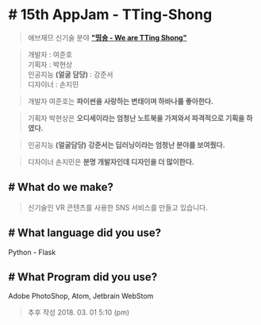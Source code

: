 # # 15th AppJam - TTing-Shong 

> 애브재므 신기술 분야 [<b>"띵숑 - We are TTing Shong"</b>](https://github.com/404-NOTFOUND)

> 개발자 : 여준호  
> 기획자 : 박현상  
> 인공지능 **(얼굴 담당)** : 강준서  
> 디자이너 : 손지민

> 개발자 여준호는 <b>파이썬을 사랑하는 변태이며 하바나를 좋아한다.</b>

> 기획자 박현상은 <b>오디세이라는 엄청난 노트북을 가져와서 파격적으로 기획을 하였다.</b>

> 인공지능 **(얼굴담당)** <b>강준서는 딥러닝이라는 엄청난 분야를 보여줬다.</b>

> 디자이너 손지민은 <b>분명 개발자인데 디자인을 더 많이한다.</b>



## # What do we make?

> 신기술인 VR 콘텐츠를 사용한 SNS 서비스를 만들고 있습니다.  



## # What language did you use?

Python - Flask

## # What Program did you use?

Adobe PhotoShop, Atom, Jetbrain WebStom

> 추후 작성 2018. 03. 01 5:10 (pm)
